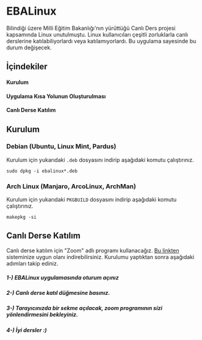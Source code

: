 # EBALinux
Bilindiği üzere Milli Eğitim Bakanlığı'nın yürüttüğü Canlı Ders projesi kapsamında Linux unutulmuştu. Linux kullanıcıları çeşitli zorluklarla canlı derslerine katılabiliyorlardı veya katılamıyorlardı. Bu uygulama sayesinde bu durum değişecek.

## İçindekiler

#### Kurulum
#### Uygulama Kısa Yolunun Oluşturulması
#### Canlı Derse Katılım

## Kurulum
### Debian (Ubuntu, Linux Mint, Pardus)
Kurulum için yukarıdaki ```.deb``` dosyasını indirip aşağıdaki komutu çalıştırınız.
```
sudo dpkg -i ebalinux*.deb
```
### Arch Linux (Manjaro, ArcoLinux, ArchMan)
Kurulum için yukarıdaki ```PKGBUILD``` dosyasını indirip aşağıdaki komutu çalıştırınız.
```
makepkg -si
```
## Canlı Derse Katılım
Canlı derse katılım için "Zoom" adlı programı kullanacağız. [Bu linkten](https://zoom.us/download) sisteminize uygun olanı indirebilirsiniz. Kurulumu yaptıktan sonra aşağıdaki adımları takip ediniz.

##### 1-) EBALinux uygulamasında oturum açınız
##### 2-) Canlı derse katıl düğmesine basınız.
##### 3-) Tarayıcınızda bir sekme açılacak, zoom programının sizi yönlendirmesini bekleyiniz.
##### 4-) İyi dersler :)

